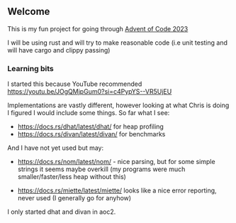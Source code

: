 ## Welcome

This is my fun project for going through
[Advent of Code 2023](https://adventofcode.com/2023)

I will be using rust and will try to make reasonable code (i.e
unit testing and will have cargo and clippy passing)


### Learning bits

I started this because YouTube recommended https://youtu.be/JOgQMjpGum0?si=c4PypYS--VR5UjEU

Implementations are vastly different, however looking at what Chris is doing
I figured I would include some things. So far what I see:

- https://docs.rs/dhat/latest/dhat/ for heap profiling
- https://docs.rs/divan/latest/divan/ for benchmarks

And I have not yet used but may:

- https://docs.rs/nom/latest/nom/ - nice parsing, but for some simple strings it seems maybe 
  overkill (my programs were much smaller/faster/less heap without this)

- https://docs.rs/miette/latest/miette/ looks like a nice error reporting, never
  used (I generally go for anyhow)

I only started dhat and divan in aoc2.
